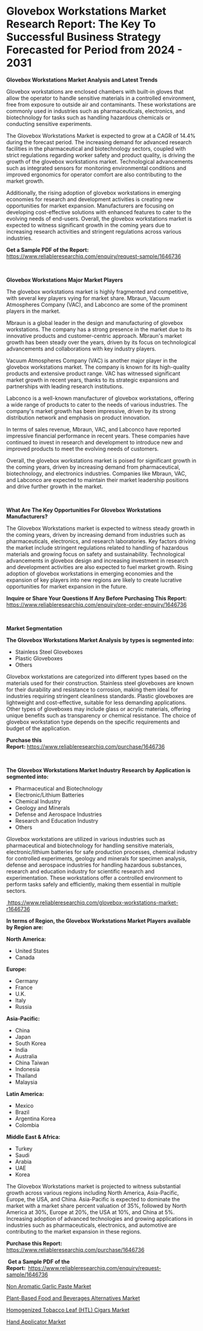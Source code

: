 <p><h1>Glovebox Workstations Market Research Report: The Key To Successful Business Strategy Forecasted for Period from 2024 - 2031</h1></p><p><strong>Glovebox Workstations Market Analysis and Latest Trends</strong></p>
<p><p>Glovebox workstations are enclosed chambers with built-in gloves that allow the operator to handle sensitive materials in a controlled environment, free from exposure to outside air and contaminants. These workstations are commonly used in industries such as pharmaceuticals, electronics, and biotechnology for tasks such as handling hazardous chemicals or conducting sensitive experiments.</p><p>The Glovebox Workstations Market is expected to grow at a CAGR of 14.4% during the forecast period. The increasing demand for advanced research facilities in the pharmaceutical and biotechnology sectors, coupled with strict regulations regarding worker safety and product quality, is driving the growth of the glovebox workstations market. Technological advancements such as integrated sensors for monitoring environmental conditions and improved ergonomics for operator comfort are also contributing to the market growth.</p><p>Additionally, the rising adoption of glovebox workstations in emerging economies for research and development activities is creating new opportunities for market expansion. Manufacturers are focusing on developing cost-effective solutions with enhanced features to cater to the evolving needs of end-users. Overall, the glovebox workstations market is expected to witness significant growth in the coming years due to increasing research activities and stringent regulations across various industries.</p></p>
<p><strong>Get a Sample PDF of the Report:&nbsp;</strong> <a href="https://www.reliableresearchiq.com/enquiry/request-sample/1646736">https://www.reliableresearchiq.com/enquiry/request-sample/1646736</a></p>
<p>&nbsp;</p>
<p><strong>Glovebox Workstations Major Market Players</strong></p>
<p><p>The glovebox workstations market is highly fragmented and competitive, with several key players vying for market share. Mbraun, Vacuum Atmospheres Company (VAC), and Labconco are some of the prominent players in the market.</p><p>Mbraun is a global leader in the design and manufacturing of glovebox workstations. The company has a strong presence in the market due to its innovative products and customer-centric approach. Mbraun's market growth has been steady over the years, driven by its focus on technological advancements and collaborations with key industry players.</p><p>Vacuum Atmospheres Company (VAC) is another major player in the glovebox workstations market. The company is known for its high-quality products and extensive product range. VAC has witnessed significant market growth in recent years, thanks to its strategic expansions and partnerships with leading research institutions.</p><p>Labconco is a well-known manufacturer of glovebox workstations, offering a wide range of products to cater to the needs of various industries. The company's market growth has been impressive, driven by its strong distribution network and emphasis on product innovation.</p><p>In terms of sales revenue, Mbraun, VAC, and Labconco have reported impressive financial performance in recent years. These companies have continued to invest in research and development to introduce new and improved products to meet the evolving needs of customers.</p><p>Overall, the glovebox workstations market is poised for significant growth in the coming years, driven by increasing demand from pharmaceutical, biotechnology, and electronics industries. Companies like Mbraun, VAC, and Labconco are expected to maintain their market leadership positions and drive further growth in the market.</p></p>
<p>&nbsp;</p>
<p><strong>What Are The Key Opportunities For Glovebox Workstations Manufacturers?</strong></p>
<p><p>The Glovebox Workstations market is expected to witness steady growth in the coming years, driven by increasing demand from industries such as pharmaceuticals, electronics, and research laboratories. Key factors driving the market include stringent regulations related to handling of hazardous materials and growing focus on safety and sustainability. Technological advancements in glovebox design and increasing investment in research and development activities are also expected to fuel market growth. Rising adoption of glovebox workstations in emerging economies and the expansion of key players into new regions are likely to create lucrative opportunities for market expansion in the future.</p></p>
<p><strong>Inquire or Share Your Questions If Any Before Purchasing This Report:</strong> <a href="https://www.reliableresearchiq.com/enquiry/pre-order-enquiry/1646736">https://www.reliableresearchiq.com/enquiry/pre-order-enquiry/1646736</a></p>
<p>&nbsp;</p>
<p><strong>Market Segmentation</strong></p>
<p><strong>The Glovebox Workstations Market Analysis by types is segmented into:</strong></p>
<p><ul><li>Stainless Steel Gloveboxes</li><li>Plastic Gloveboxes</li><li>Others</li></ul></p>
<p><p>Glovebox workstations are categorized into different types based on the materials used for their construction. Stainless steel gloveboxes are known for their durability and resistance to corrosion, making them ideal for industries requiring stringent cleanliness standards. Plastic gloveboxes are lightweight and cost-effective, suitable for less demanding applications. Other types of gloveboxes may include glass or acrylic materials, offering unique benefits such as transparency or chemical resistance. The choice of glovebox workstation type depends on the specific requirements and budget of the application.</p></p>
<p><strong>Purchase this Report:&nbsp;</strong><a href="https://www.reliableresearchiq.com/purchase/1646736">https://www.reliableresearchiq.com/purchase/1646736</a></p>
<p>&nbsp;</p>
<p><strong>The Glovebox Workstations Market Industry Research by Application is segmented into:</strong></p>
<p><ul><li>Pharmaceutical and Biotechnology</li><li>Electronic/Lithium Batteries</li><li>Chemical Industry</li><li>Geology and Minerals</li><li>Defense and Aerospace Industries</li><li>Research and Education Industry</li><li>Others</li></ul></p>
<p><p>Glovebox workstations are utilized in various industries such as pharmaceutical and biotechnology for handling sensitive materials, electronic/lithium batteries for safe production processes, chemical industry for controlled experiments, geology and minerals for specimen analysis, defense and aerospace industries for handling hazardous substances, research and education industry for scientific research and experimentation. These workstations offer a controlled environment to perform tasks safely and efficiently, making them essential in multiple sectors.</p></p>
<p><a href="https://www.reliableresearchiq.com/glovebox-workstations-market-r1646736">&nbsp;https://www.reliableresearchiq.com/glovebox-workstations-market-r1646736</a></p>
<p><strong>In terms of Region, the Glovebox Workstations Market Players available by Region are:</strong></p>
<p>
    <p> <strong> North America: </strong>
        <ul>
            <li>United States</li>
            <li>Canada</li>
        </ul>
        </p> 
    <p> <strong> Europe: </strong>
        <ul>
            <li>Germany</li>
            <li>France</li>
            <li>U.K.</li>
            <li>Italy</li>
            <li>Russia</li>
        </ul>
        </p> 
    <p> <strong> Asia-Pacific: </strong>
        <ul>
            <li>China</li>
            <li>Japan</li>
            <li>South Korea</li>
            <li>India</li>
            <li>Australia</li>
            <li>China Taiwan</li>
            <li>Indonesia</li>
            <li>Thailand</li>
            <li>Malaysia</li>
        </ul>
        </p> 
    <p> <strong> Latin America: </strong>
        <ul>
            <li>Mexico</li>
            <li>Brazil</li>
            <li>Argentina Korea</li>
            <li>Colombia</li>
        </ul>
        </p> 
    <p> <strong> Middle East & Africa: </strong>
        <ul>
            <li>Turkey</li>
            <li>Saudi</li>
            <li>Arabia</li>
            <li>UAE</li>
            <li>Korea</li>
        </ul>
    </p>
    </p>
<p><p>The Glovebox Workstations market is projected to witness substantial growth across various regions including North America, Asia-Pacific, Europe, the USA, and China. Asia-Pacific is expected to dominate the market with a market share percent valuation of 35%, followed by North America at 30%, Europe at 20%, the USA at 10%, and China at 5%. Increasing adoption of advanced technologies and growing applications in industries such as pharmaceuticals, electronics, and automotive are contributing to the market expansion in these regions.</p></p>
<p><strong>Purchase this Report: </strong><a href="https://www.reliableresearchiq.com/purchase/1646736">https://www.reliableresearchiq.com/purchase/1646736</a></p>
<p>&nbsp;<strong>Get a Sample PDF of the Report:&nbsp;&nbsp;</strong><a href="https://www.reliableresearchiq.com/enquiry/request-sample/1646736">https://www.reliableresearchiq.com/enquiry/request-sample/1646736</a></p>
<p><strong></strong></p>
<p><p><a href="https://github.com/AarobcfAusbdnjvXff/Market-Research-Report-List-1/blob/main/non-aromatic-garlic-paste-market.md">Non Aromatic Garlic Paste Market</a></p><p><a href="https://github.com/ifhhndtz21/Market-Research-Report-List-1/blob/main/plant-based-food-and-beverages-alternatives-market.md">Plant-Based Food and Beverages Alternatives Market</a></p><p><a href="https://medium.com/@anggimontokjleb_6541/comprehensive-analysis-of-the-global-homogenized-tobacco-leaf-htl-cigars-market-growth-trends-263f56f25dbe">Homogenized Tobacco Leaf (HTL) Cigars Market</a></p><p><a href="https://medium.com/@irwingibson2023/hand-applicator-market-analysis-report-global-insights-by-region-type-hard-board-soft-pad-and-ce0e2230ec07">Hand Applicator Market</a></p></p>